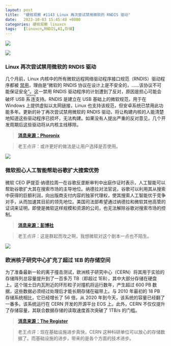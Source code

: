 ```yaml
---
layout: post
title:	"硬核观察 #1143 Linux 再次尝试禁用微软的 RNDIS 驱动"
date:	2023-10-03 15:45:48 +0800 
categories:	硬核观察 linuxcn 
tags:	[linuxcn,RNDIS,AI,存储]
---
```



![](/Asserts/Images//attachment/album/202310/03/154451ar6q7668o2kjruou.jpg)


![](/Asserts/Images//attachment/album/202310/03/154501xyf1syz1ptyys7pt.jpg)


### Linux 再次尝试禁用微软的 RNDIS 驱动


几个月前，Linux 内核中的所有微软远程网络驱动程序接口规范（RNDIS）驱动程序都被 [禁用](/article-15452-1.html)，理由是“微软的 RNDIS 协议在设计上是不安全的，……该协议不可能保证安全”。这一禁用 RNDIS 驱动程序的计划遭到了反对，原因是担心可能会破坏 USB <ruby> 系连 <rt>  Tethering </rt></ruby> 支持。RNDIS 是建立在 USB 基础上的微软规范，用于在 Windows 上提供虚拟以太网链接，Linux 也支持该规范，但安卓系统已禁用此功能多年。更新的补丁再次尝试禁用微软的 RNDIS 驱动，将让构建内核的人能清楚地知道这些驱动程序已损坏，无法构建。如果没有人提出严重的反对意见，几个开发周期后这些驱动将从内核主线移除。



> 
> **[消息来源：Phoronix](https://www.phoronix.com/news/Linux-Disable-RNDIS-Drivers)**
> 
> 
> 



> 
> 老王点评：或许更好的做法是让用户选择是否使用。
> 
> 
> 


![](/Asserts/Images//attachment/album/202310/03/154514xshl00r050sa0jed.jpg)


### 微软担心人工智能帮助谷歌扩大搜索优势


微软 CEO 萨提亚·纳德拉周一在谷歌反垄断审判中出庭作证时表示，人工智能可以帮助谷歌扩大其在搜索市场的主导地位。纳德拉对法官说，谷歌可以利用其从搜索中获得的巨额利润，向出版商支付内容的独家代理权，使其搜索人工智能优于竞争对手，从而加速其目前的领先地位。美国司法部希望通过纳德拉和微软其他高管的证词来证明，即使是微软这样规模和资源的公司，也无法解除谷歌对搜索市场的控制。



> 
> **[消息来源：彭博社](https://www.bloomberg.com/news/articles/2023-10-02/microsoft-s-nadella-calls-search-choice-bogus-in-google-trial)**
> 
> 
> 



> 
> 老王点评：这是群起而攻之啊，我想微软对这个剧本一点也不陌生。
> 
> 
> 


![](/Asserts/Images//attachment/album/202310/03/154528ejpr8d48ozvpp488.jpg)


### 欧洲核子研究中心扩充了超过 1EB 的存储空间


为了准备最新一轮的离子撞击测试，欧洲核子研究中心（CERN）将其用于实验的存储阵列总容量提升到了一百多万 TB（即超过 1EB），其中大部分存储在硬盘上。这个瑞士日内瓦附近的环形粒子对撞机将运行数年，产生超过 600 PB 数据，这些数据必须经过处理后才能长期存储在磁带上。与 2010 年最初的 18 PB 存储系统相比，它已经增长了 56 倍，从 2020 年到今天，该系统的容量已经翻了一番多。该系统运行在 CERN 开发的开源平台 EOS 上。此外，CERN 不仅仅提升了存储容量，其联合数据存储的读取速度首次突破了 1TB/s 的门槛。



> 
> **[消息来源：The Register](https://www.theregister.com/2023/10/02/cern_storage_exabyte/)**
> 
> 
> 



> 
> 老王点评：现在基础设施进步真快，CERN 这种科研单位可以放心的存储数据了。而基础设施的进步，带来的是各个方面的技术进步。
> 
> 
>
